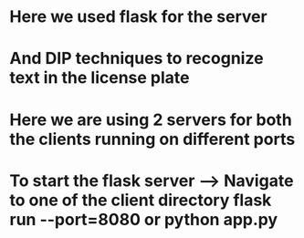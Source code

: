 # Here we used flask for the server 
# And DIP techniques to recognize text in the license plate


# Here we are using 2 servers for both the clients running on different ports
# To start the flask server **-->** Navigate to one of the client directory **flask run --port=8080** or **python app.py**
